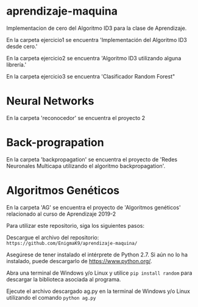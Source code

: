 # aprendizaje-maquina
Implementacion de cero del Algoritmo ID3 para la clase de Aprendizaje.

En la carpeta ejercicio1 se encuentra 'Implementación del Algoritmo ID3 desde cero.'

En la carpeta ejercicio2 se encuentra 'Algoritmo ID3 utilizando alguna librerı́a.'


En la carpeta ejercicio3 se encuentra 'Clasificador Random Forest"
# Neural Networks

En la carpeta 'reconocedor' se encuentra el proyecto 2

# Back-prograpation

En la carpeta 'backpropagation' se encuentra el proyecto de 'Redes Neuronales Multicapa utilizando el
algoritmo backpropagation'.

# Algoritmos Genéticos
En la carpeta 'AG' se encuentra el proyecto de 'Algoritmos genéticos' relacionado al curso de Aprendizaje 2019-2

Para utilizar este repositorio, siga los siguientes pasos:

Descargue el archivo del repositorio: 
```https://github.com/EnigmaK9/aprendizaje-maquina/```

Asegúrese de tener instalado el intérprete de Python 2.7. Si aún no lo ha instalado, puede descargarlo de https://www.python.org/.

Abra una terminal de Windows y/o Linux y utilice ```pip install random``` para descargar la biblioteca asociada al programa.

Ejecute el archivo descargado ag.py en la terminal de Windows y/o Linux utilizando el comando ```python ag.py```


